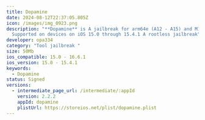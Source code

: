 ```yaml
---
title: Dopamine
date: 2024-08-12T22:37:05.805Z
icon: /images/img_0923.png
description: "**Dopamine** is A jailbreak for arm64e (A12 - A15) and M1
  Supported on devices on iOS 15.0 through 15.4.1 A rootless jailbreak"
developer: opa334
category: "Tool jailbreak "
size: 50Mb
ios_compatible: 15.0 - 16.6.1
ios_version: 15.0 - 15.4.1
keywords:
  - Dopamine
status: Signed
versions:
  - intermediate_page_url: /intermediate/:appId
    version: 2.2.2
    appId: dopamine
    plistUrl: https://storeios.net/plist/dopamine.plist
---
```


